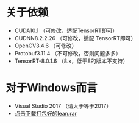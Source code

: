 # 关于依赖
- CUDA10.1         （可修改，适配TensorRT即可）
- CUDNN8.2.2.26    （可修改，适配 TensorRT即可）
- OpenCV3.4.6     （可修改）
- Protobuf3.11.4  （不可修改，否则问题多多）
- TensorRT-8.0.1.6  （8.x，低于8的版本不支持）

# 对于Windows而言
- Visual Studio 2017  （请大于等于2017）
- [点击下载打包好的lean.rar](http://zifuture.com:1556/fs/sxai/lean.rar)
